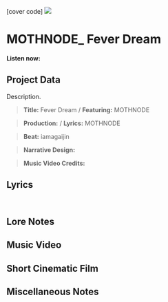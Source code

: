 [cover code] ![](57175019_319474918741616_8502199518755923887_n.jpg)

# MOTHNODE_ Fever Dream

**Listen now:** 

## Project Data

Description.

> **Title:** Fever Dream / **Featuring:** MOTHNODE

> **Production:**  / **Lyrics:** MOTHNODE

> **Beat:** iamagaijin

> **Narrative Design:**

> **Music Video Credits:**


## Lyrics

```


```

## Lore Notes

## Music Video

## Short Cinematic Film

## Miscellaneous Notes
